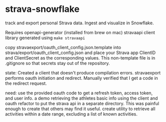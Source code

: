 # strava-snowflake
track and export personal Strava data.  Ingest and visualize in Snowflake.

Requires openapi-generator (installed from brew on mac)
stravaapi client library generated using `make stravaapi`

copy stravaexport/oauth_client_config.json.template into strava/export/oauth_client_config.json and place your Strava app ClientID and ClientSecret as the corresponding values.  This non-template file is in .gitignore so that secrets stay out of the repository.

state:
Created a client that doesn't produce compilation errors.
stravaexport performs oauth initiation and redirect.  Manually verified that I get a code in the redirect request.

need:
use the provided oauth code to get a refresh token, access token, and user info.
a demo retrieving the athletes basic info using the client and oauth
refactor to put the strava api in a separate directory.  This was painful enough to create that others may find it useful.
create utility to retrieve all activities within a date range, excluding a list of known activities.